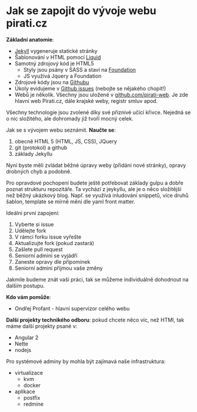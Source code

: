# Jak se zapojit do vývoje webu pirati.cz

**Základní anatomie**:

- [Jekyll][] vygeneruje statické stránky
- Šablonování v HTML pomocí [Liquid][]
- Samotný zdrojový kód je HTML5
  - Styly jsou psány v SASS a staví na [Foundation][]
  - JS využívá Jquery a Foundation
- Zdrojové kódy jsou na [Githubu][Github]
- Úkoly evidujeme v [Github issues][] (nebojte se nějakého chopit!)
- Webů je několik. Všechny jsou uložené v [github.com/pirati-web][pirati-web]. Je zde hlavní web Pirati.cz, dále krajské weby, registr smluv apod.

Všechny technologie jsou zvolené díky své přiznivé učící křivce. Nejedná se o nic složitého, ale dohromady již tvoří mocný celek.

Jak se s vývojem webu seznámit. **Naučte se**:

1. obecně HTML 5 (HTML, JS, CSS), JQuery
2. git (protokol) a github
3. základy Jekyllu

Nyní byste měli zvládat běžné úpravy weby (přidání nové stránky), opravy drobných chyb a podobně.

Pro opravdové pochopení budete ještě potřebovat základy gulpu a dobře poznat strukturu repozitáře. Ta vychází z jeykyllu, ale je o něco složitější než běžný ukázkový blog. Např. se využívá inludování snippetů, více druhů šablon, template se mírně mění dle yaml front matter.

Ideální první zapojení:

1. Vyberte si issue
2. Udělejte fork
3. V rámci forku issue vyřešte
4. Aktualizujte fork (pokud zastará)
5. Zašlete pull request
6. Seniorní admini se vyjádří
7. Zaneste opravy dle připomínek
8. Seniorní admini přijmou vaše změny

Jakmile budeme znát vaší práci, tak se můžeme individuálně dohodnout na dalším postupu.

**Kdo vám pomůže**:

- Ondřej Profant - hlavní supervizor celého webu

**Další projekty technikého odboru**: pokud chcete něco víc, než HTMl, tak máme další projekty psané v:

- Angular 2
- Nette
- nodejs

Pro systémové adminy by mohla být zajímavá naše infrastruktura:

- virtualizace
  - kvm
  - docker
- aplikace
  - postfix
  - redmine

[Jekyll]: http://jekyllrb.com/
[Liquid]: https://shopify.github.io/liquid/
[Foundation]: http://foundation.zurb.com/
[Github]: https://github.com/
[Github issues]: https://github.com/pirati-web/pirati.cz/issues
[pirati-web]: https://github.com/pirati-web/
